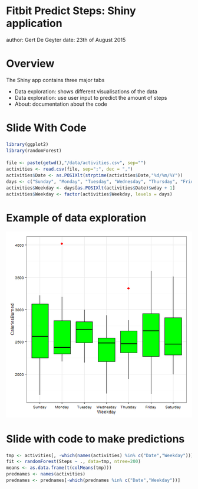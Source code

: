 Fitbit Predict Steps: Shiny application
========================================================
author: Gert De Geyter
date: 23th of August 2015

Overview
========================================================

The Shiny app contains three major tabs

- Data exploration: shows different visualisations of the data
- Data exploration: use user input to predict the amount of steps
- About: documentation about the code

Slide With Code
========================================================


```r
library(ggplot2)
library(randomForest)

file <- paste(getwd(),"/data/activities.csv", sep="")
activities <- read.csv(file, sep=";", dec = ",")
activities$Date <- as.POSIXlt(strptime(activities$Date,"%d/%m/%Y"))
days <- c("Sunday", "Monday", "Tuesday", "Wednesday", "Thursday", "Friday", "Saturday")
activities$Weekday <- days[as.POSIXlt(activities$Date)$wday + 1]
activities$Weekday <- factor(activities$Weekday, levels = days)
```

Example of data exploration
========================================================

![plot of chunk unnamed-chunk-2](FitbitPredictSteps-figure/unnamed-chunk-2-1.png) 

Slide with code to make predictions
========================================================


```r
tmp <- activities[, -which(names(activities) %in% c("Date","Weekday"))]
fit <- randomForest(Steps ~ ., data=tmp, ntree=200)
means <- as.data.frame(t(colMeans(tmp)))
prednames <- names(activities)
prednames <- prednames[-which(prednames %in% c("Date","Weekday"))]
```


